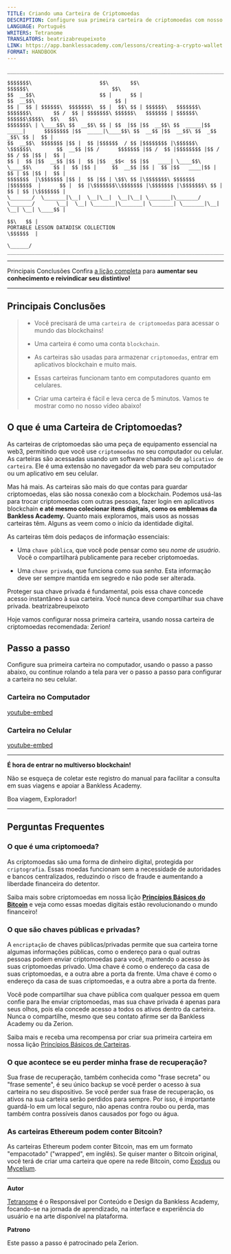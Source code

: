 ```yaml
---
TITLE: Criando uma Carteira de Criptomoedas
DESCRIPTION: Configure sua primeira carteira de criptomoedas com nosso passo a passo.
LANGUAGE: Português
WRITERS: Tetranome
TRANSLATORS: beatrizabreupeixoto
LINK: https://app.banklessacademy.com/lessons/creating-a-crypto-wallet
FORMAT: HANDBOOK
---
```


```
__________________________________________________________________________________________________________________________________________________________

$$$$$$$\                      $$\       $$\                                      $$$$$$\                           $$\                                   
$$  __$$\                     $$ |      $$ |                                    $$  __$$\                          $$ |                                  
$$ |  $$ | $$$$$$\  $$$$$$$\  $$ |  $$\ $$ | $$$$$$\   $$$$$$$\  $$$$$$$\       $$ /  $$ | $$$$$$$\ $$$$$$\   $$$$$$$ | $$$$$$\  $$$$$$\$$$$\  $$\   $$\ 
$$$$$$$\ | \____$$\ $$  __$$\ $$ | $$  |$$ |$$  __$$\ $$  _____|$$  _____|      $$$$$$$$ |$$  _____|\____$$\ $$  __$$ |$$  __$$\ $$  _$$  _$$\ $$ |  $$ |
$$  __$$\  $$$$$$$ |$$ |  $$ |$$$$$$  / $$ |$$$$$$$$ |\$$$$$$\  \$$$$$$\        $$  __$$ |$$ /      $$$$$$$ |$$ /  $$ |$$$$$$$$ |$$ / $$ / $$ |$$ |  $$ |
$$ |  $$ |$$  __$$ |$$ |  $$ |$$  _$$<  $$ |$$   ____| \____$$\  \____$$\       $$ |  $$ |$$ |     $$  __$$ |$$ |  $$ |$$   ____|$$ | $$ | $$ |$$ |  $$ |
$$$$$$$  |\$$$$$$$ |$$ |  $$ |$$ | \$$\ $$ |\$$$$$$$\ $$$$$$$  |$$$$$$$  |      $$ |  $$ |\$$$$$$$\\$$$$$$$ |\$$$$$$$ |\$$$$$$$\ $$ | $$ | $$ |\$$$$$$$ |
\_______/  \_______|\__|  \__|\__|  \__|\__| \_______|\_______/ \_______/       \__|  \__| \_______|\_______| \_______| \_______|\__| \__| \__| \____$$ |
                                                                                                                                               $$\   $$ |
PORTABLE LESSON DATADISK COLLECTION                                                                                                            \$$$$$$  |
                                                                                                                                                \______/
__________________________________________________________________________________________________________________________________________________________
```

---

Principais Conclusões Confira [a lição completa](https://app.banklessacademy.com/lessons/wallet-basics) para **aumentar seu conhecimento e reivindicar seu distintivo!**

---

## Principais Conclusões

> - Você precisará de uma `carteira de criptomoedas` para acessar o mundo das blockchains!
>
> - Uma carteira é como uma conta `blockchain`.
>
> - As carteiras são usadas para armazenar `criptomoedas`, entrar em aplicativos blockchain e muito mais.
>
> - Essas carteiras funcionam tanto em computadores quanto em celulares.
>
> - Criar uma carteira é fácil e leva cerca de 5 minutos. Vamos te mostrar como no nosso vídeo abaixo!

## O que é uma Carteira de Criptomoedas?

As carteiras de criptomoedas são uma peça de equipamento essencial na web3, permitindo que você use `criptomoedas` no seu computador ou celular. As carteiras são acessadas usando um software chamado de `aplicativo de carteira`. Ele é uma extensão no navegador da web para seu computador ou um aplicativo em seu celular.

Mas há mais. As carteiras são mais do que contas para guardar criptomoedas, elas são nossa conexão com a blockchain. Podemos usá-las para trocar criptomoedas com outras pessoas, fazer login em aplicativos blockchain **e até mesmo colecionar itens digitais, como os emblemas da Bankless Academy.** Quanto mais exploramos, mais usos as nossas carteiras têm. Alguns as veem como o início da identidade digital.

As carteiras têm dois pedaços de informação essenciais:

- Uma `chave pública`, que você pode pensar como seu _nome de usuário_. Você o compartilhará publicamente para receber criptomoedas.

- Uma `chave privada`, que funciona como sua _senha_. Esta informação deve ser sempre mantida em segredo e não pode ser alterada.

Proteger sua chave privada é fundamental, pois essa chave concede acesso instantâneo à sua carteira. Você nunca deve compartilhar sua chave privada. beatrizabreupeixoto

Hoje vamos configurar nossa primeira carteira, usando nossa carteira de criptomoedas recomendada: Zerion!

## Passo a passo

Configure sua primeira carteira no computador, usando o passo a passo abaixo, ou continue rolando a tela para ver o passo a passo para configurar a carteira no seu celular.

### Carteira no Computador

[youtube-embed](https://www.youtube-nocookie.com/embed/czL_qQ39AH0)

### Carteira no Celular

[youtube-embed](https://www.youtube-nocookie.com/embed/SFbo9QsO2t4)

---

**É hora de entrar no multiverso blockchain!**

Não se esqueça de coletar este registro do manual para facilitar a consulta em suas viagens e apoiar a Bankless Academy.

Boa viagem, Explorador!

---

## Perguntas Frequentes

### O que é uma criptomoeda?

As criptomoedas são uma forma de dinheiro digital, protegida por `criptografia`. Essas moedas funcionam sem a necessidade de autoridades e bancos centralizados, reduzindo o risco de fraude e aumentando a liberdade financeira do detentor.

Saiba mais sobre criptomoedas em nossa lição **[Princípios Básicos do Bitcoin](https://app.banklessacademy.com/lessons/bitcoin-basics)** e veja como essas moedas digitais estão revolucionando o mundo financeiro!

### O que são chaves públicas e privadas?

A `encriptação` de chaves públicas/privadas permite que sua carteira torne algumas informações públicas, como o endereço para o qual outras pessoas podem enviar criptomoedas para você, mantendo o acesso às suas criptomoedas privado. Uma chave é como o endereço da casa de suas criptomoedas, e a outra abre a porta da frente. Uma chave é como o endereço da casa de suas criptomoedas, e a outra abre a porta da frente.

Você pode compartilhar sua chave pública com qualquer pessoa em quem confie para lhe enviar criptomoedas, mas sua chave privada é apenas para seus olhos, pois ela concede acesso a todos os ativos dentro da carteira. Nunca o compartilhe, mesmo que seu contato afirme ser da Bankless Academy ou da Zerion.

Saiba mais e receba uma recompensa por criar sua primeira carteira em nossa lição [Princípios Básicos de Carteiras](https://app.banklessacademy.com/lessons/wallet-basics).

### O que acontece se eu perder minha frase de recuperação?

Sua frase de recuperação, também conhecida como "frase secreta" ou "frase semente", é seu único backup se você perder o acesso à sua carteira no seu dispositivo. Se você perder sua frase de recuperação, os ativos na sua carteira serão perdidos para sempre. Por isso, é importante guardá-lo em um local seguro, não apenas contra roubo ou perda, mas também contra possíveis danos causados por fogo ou água.

### As carteiras Ethereum podem conter Bitcoin?

As carteiras Ethereum podem conter Bitcoin, mas em um formato "empacotado" ("wrapped", em inglês). Se quiser manter o Bitcoin original, você terá de criar uma carteira que opere na rede Bitcoin, como [Exodus](https://www.exodus.com/) ou [Mycelium](https://wallet.mycelium.com/).

---

**Autor**

[Tetranome](https://twitter.com/Tetranome) é o Responsável por Conteúdo e Design da Bankless Academy, focando-se na jornada de aprendizado, na interface e experiência do usuário e na arte disponível na plataforma.

**Patrono**

Este passo a passo é patrocinado pela Zerion.
